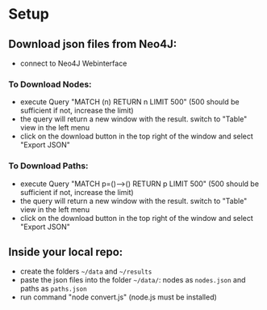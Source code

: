 # Setup
## Download json files from Neo4J:
  - connect to Neo4J Webinterface
  
### To Download Nodes:
  - execute Query "MATCH (n) RETURN n LIMIT 500" (500 should be sufficient if not, increase the limit)
  - the query will return a new window with the result. switch to "Table" view in the left menu
  - click on the download button in the top right of the window and select "Export JSON"
  
### To Download Paths:
  - execute Query "MATCH p=()-->() RETURN p LIMIT 500" (500 should be sufficient if not, increase the limit)
  - the query will return a new window with the result. switch to "Table" view in the left menu
  - click on the download button in the top right of the window and select "Export JSON"
  
## Inside your local repo:
- create the folders `~/data` and `~/results`
- paste the json files into the folder `~/data/`: nodes as `nodes.json` and paths as `paths.json`
- run command "node convert.js" (node.js must be installed)
